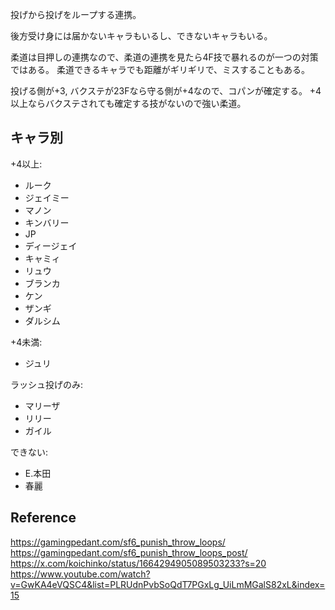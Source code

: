 投げから投げをループする連携。

後方受け身には届かないキャラもいるし、できないキャラもいる。

柔道は目押しの連携なので、柔道の連携を見たら4F技で暴れるのが一つの対策ではある。
柔道できるキャラでも距離がギリギリで、ミスすることもある。

投げる側が+3, バクステが23Fなら守る側が+4なので、コパンが確定する。
+4以上ならバクステされても確定する技がないので強い柔道。

## キャラ別

+4以上:

- ルーク
- ジェイミー
- マノン
- キンバリー
- JP
- ディージェイ
- キャミィ
- リュウ
- ブランカ
- ケン
- ザンギ
- ダルシム

+4未満:

- ジュリ

ラッシュ投げのみ:

- マリーザ
- リリー
- ガイル

できない:

- E.本田
- 春麗

## Reference

https://gamingpedant.com/sf6_punish_throw_loops/
https://gamingpedant.com/sf6_punish_throw_loops_post/
https://x.com/koichinko/status/1664294905089503233?s=20
https://www.youtube.com/watch?v=GwKA4eVQSC4&list=PLRUdnPvbSoQdT7PGxLg_UiLmMGalS82xL&index=15
